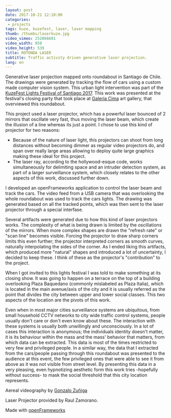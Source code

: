 ```yaml
---
layout: post
date: 2017-10-21 12:10:00
categories:
 - projects
tags: kuze, kuzefest, laser, laser mapping
thumb: /thumbs/laserkuze.jpg
video_vimeo: 252066601
video_width: 958
video_height: 539
title: ROTONDA LASER
subtitle: Traffic activity driven generative laser projection.
lang: en
---
```


Generative laser projection mapped onto roundabout in Santiago de Chile. The drawings were generated by tracking the flow of cars using a custom made computer vision system. This urban light intervention was part of the [KuzeFest Lights Festival of Santiago 2017](http://www.kuzefest.cl/en.html).
This work was presented at the festival's closing party that took place at [Galeria Cima](http://www.galeriacima.cl/) art gallery, that overviewed this roundabout.

This project used a laser projector, which has a powerful laser bounced of 2 mirrors that oscillate very fast, thus moving the laser beam, which create the illusion of a line whereas its just a point.  I chose to use this kind of projector for two reasons:
* Because of the nature of laser light, this projectors can shoot from long distances without becoming dimmer as regular video projectors do, and span over really large areas allowing to deploy quite large graphics making these ideal for this project.
* The laser ray, according to the hollywood-esque code, works simultaneously for delimiting space and an intruder detection system, as part of a larger surveillance system, which closely relates to the other aspects of this work, discussed further down.

I developed an openFrameworks application to control the laser beam and track the cars. The video feed from a USB camera that was overlooking the whole roundabout was used to track the cars lights. The drawing was generated based on all the tracked points, which was then sent to the laser projector through a special interfase.

Several artifacts were generated due to how this kind of laser projectors works. The complexity of what is being drawn is limited by the oscillations of the mirrors. When more complex shapes are drawn the "refresh rate" or "scan line" becomes visible. Forcing the projector to draw sharp corners limits this even further; the projector interpreted corners as smooth curves, naturally interpolating the sides of the corner. As I ended liking this artifacts, which produced more "natural" shapes and introduced a lot of uncertainty, I decided to keep these. I think of these as the projector's "contribution" to the project.

When I got invited to this lights festival I was told to make something at its closing show. It was going to happen on a terrace on the top of a building overlooking Plaza Baquedano (commonly mislabeled as Plaza Italia), which is located in the main avenue/axis of the city and it is usually referred as the point that divides the city between upper and lower social classes. This two aspects of the location are the pivots of this work.

Even when in most major cities surveillance systems are ubiquitous, from small household CCTV networks to city wide traffic control systems, people usually don't care or don't even know about these. The interaction with these systems is usually both unwillingly and unconsciously. In a lot of cases this interaction is anonymous; the individuals identity doesn't matter, it is its behaviour within the mass and the mass' behavior that matters, from which data can be extracted. This data is most of the times restricted to very few and privileged people.
In a similar way, the data that I extracted from the cars/people passing through this roundabout was presented to the audience at this event, the few privileged ones that were able to see it from above as it was not visible from street level. By presenting this data in a very pleasing, even hypnotizing aesthetic form this work tries -hopefully without success- to mask the social threshold that this city location represents.

Aereal videography by [Gonzalo Zuñiga](https://www.instagram.com/fotosaereas/)

Laser Projector provided by Raul Zamorano.

Made with [openFrameworks](http://openframeworks.cc/)
